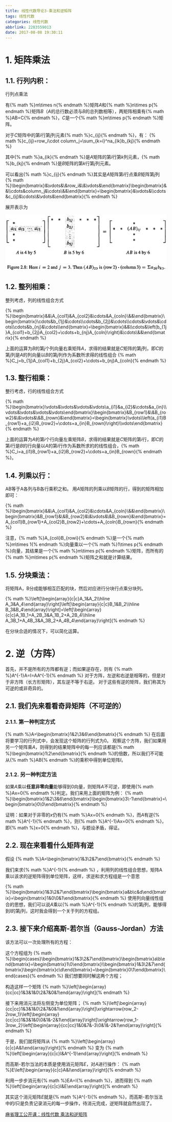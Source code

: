 ```yaml
---
title: 线性代数导论3-乘法和逆矩阵
tags: 线性代数
categories: 线性代数
abbrlink: 2283559013
date: 2017-08-08 19:30:11
---
```


<!-- toc -->
<!-- more -->

# 1. 矩阵乘法

## 1.1. 行列内积：

行列点乘法

有{% math %}m\times n{% endmath %}矩阵$A$和{% math %}n\times p{% endmath %}矩阵$B$（$A$的总行数必须与$B$的总列数相等），两矩阵相乘有{% math %}AB=C{% endmath %}，$C$是一个{% math %}m\times p{% endmath %}矩阵。

对于$C$矩阵中的第$i$行第$j$列元素{% math %}c_{ij}{% endmath %}，有：
    {% math %}c_{ij}=row_i\cdot column_j=\sum_{k=i}^na_{ik}b_{kj}{% endmath %}

其中{% math %}a_{ik}{% endmath %}是$A$矩阵的第$i$行第$k$列元素，{% math %}b_{kj}{% endmath %}是$B$矩阵的第$k$行第$j$列元素。

可以看出{% math %}c_{ij}{% endmath %}其实是$A$矩阵第$i$行点乘$B$矩阵第$j$列 
{% math %}\begin{bmatrix}&\vdots&\\&row_i&\\&\vdots&\end{bmatrix}\begin{bmatrix}&&\\\cdots&column_j&\cdots\\&&\end{bmatrix}=\begin{bmatrix}&\vdots&\\\cdots&c_{ij}&\cdots\\&\vdots&\end{bmatrix}{% endmath %}

展开表示为

![](2283559013_mul.png)

## 1.2. 整列相乘：

整列考虑，列的线性组合方式

{% math %}\begin{bmatrix}&&\\A_{col1}&A_{col2}&\cdots&A_{coln}\\&&\end{bmatrix}\begin{bmatrix}\cdots&b_{1j}&\cdots\\\cdots&b_{2j}&\cdots\\\cdots&\vdots&\cdots\\\cdots&b_{nj}&\cdots\\\end{bmatrix}=\begin{bmatrix}&&\\\cdots&\left(b_{1j}A_{col1}+b_{2j}A_{col2}+\cdots+b_{nj}A_{coln}\right)&\cdots\\&&\end{bmatrix}{% endmath %}

上面的运算为$B$的第$j$个列向量右乘矩阵$A$，求得的结果就是$C$矩阵的第$j$列，即$C$的第$j$列是$A$的列向量以$B$的第$j$列作为系数所求得的线性组合
{% math %}C_j=b_{1j}A_{col1}+b_{2j}A_{col2}+\cdots+b_{nj}A_{coln}{% endmath %}

## 1.3. 整行相乘：

整行考虑，行的线性组合方式

{% math %}\begin{bmatrix}\vdots&\vdots&\vdots&\vdots\\a_{i1}&a_{i2}&\cdots&a_{in}\\\vdots&\vdots&\vdots&\vdots\end{bmatrix}\begin{bmatrix}&B_{row1}&\\&B_{row2}&\\&\vdots&\\&B_{rown}&\end{bmatrix}=\begin{bmatrix}\vdots\\\left(a_{i1}B_{row1}+a_{i2}B_{row2}+\cdots+a_{in}B_{rown}\right)\\\vdots\end{bmatrix}{% endmath %}

上面的运算为$A$的第$i$个行向量左乘矩阵$B$，求得的结果就是$C$矩阵的第$i$行，即$C$的第$i$行是$B$的行向量以$A$的第$i$行作为系数所求的的线性组合，{% math %}C_i=a_{i1}B_{row1}+a_{i2}B_{row2}+\cdots+a_{in}B_{rown}{% endmath %}。

## 1.4. 列乘以行：

AB等于A各列与B各行乘积之和。
用$A$矩阵的列乘以$B$矩阵的行，得到的矩阵相加即可：

{% math %}\begin{bmatrix}&&\\A_{col1}&A_{col2}&\cdots&A_{coln}\\&&\end{bmatrix}\begin{bmatrix}&B_{row1}&\\&B_{row2}&\\&\vdots&\\&B_{rown}&\end{bmatrix}=A_{col1}B_{row1}+A_{col2}B_{row2}+\cdots+A_{coln}B_{rown}{% endmath %}

注意，{% math %}A_{coli}B_{rowi}{% endmath %}是一个{% math %}m\times 1{% endmath %}向量乘以一个{% math %}1\times p{% endmath %}向量，其结果是一个{% math %}m\times p{% endmath %}矩阵，而所有的{% math %}m\times p{% endmath %}矩阵之和就是计算结果。

## 1.5. 分块乘法：

将矩阵A，B分成能够相互匹配的块，然后对应进行分块行点乘分块列。

{% math %}\left[\begin{array}{c|c}A_1&A_2\\\hline A_3&A_4\end{array}\right]\left[\begin{array}{c|c}B_1&B_2\\\hline B_3&B_4\end{array}\right]=\left[\begin{array}{c|c}A_1B_1+A_2B_3&A_1B_2+A_2B_4\\\hline A_3B_1+A_4B_3&A_3B_2+A_4B_4\end{array}\right]{% endmath %}

在分块合适的情况下，可以简化运算。

# 2. 逆（方阵）

首先，并不是所有的方阵都有逆；而如果逆存在，则有
{% math %}A^{-1}A=I=AA^{-1}{% endmath %}
对于方阵，左逆和右逆是相等的，但是对于非方阵（长方形矩阵），其左逆不等于右逆。
对于这些有逆的矩阵，我们称其为可逆的或非奇异的。

## 2.1. 我们先来看看奇异矩阵（不可逆的）

### 2.1.1. 第一种判定方式

{% math %}A=\begin{bmatrix}1&2\\3&6\end{bmatrix}{% endmath %}
在后面将要学习的行列式中，会发现这个矩阵的行列式为$0$。
观察这个方阵，我们如果用另一个矩阵乘$A$，则得到的结果矩阵中的每一列应该都是{% math %}\begin{bmatrix}1\\2\end{bmatrix}{% endmath %}的倍数，所以我们不可能从{% math %}AB{% endmath %}的乘积中得到单位矩阵$I$。

### 2.1.2. 另一种判定方法

如果$A$乘以**任意非零向量**能够得到$0$向量，则矩阵$A$不可逆，即使用{% math %}Ax=0{% endmath %}判定。我们来用上面的矩阵为例：
{% math %}\begin{bmatrix}1&2\\3&6\end{bmatrix}\begin{bmatrix}3\\-1\end{bmatrix}=\begin{bmatrix}0\\0\end{bmatrix}{% endmath %}

证明：如果对于非零的$x$仍有{% math %}Ax=0{% endmath %}，而$A$有逆{% math %}A^{-1}{% endmath %}，则{% math %}A^{-1}Ax=0{% endmath %}，即{% math %}x=0{% endmath %}，与题设矛盾，得证。

## 2.2. 现在来看看什么矩阵有逆

假设
{% math %}A=\begin{bmatrix}1&3\\2&7\end{bmatrix}{% endmath %}

我们来求{% math %}A^{-1}{% endmath %} ，利用列的线性组合思想，矩阵A乘以该求的逆矩阵得到单位矩阵，这样，求逆和求方程组是一个意思

{% math %}\begin{bmatrix}1&3\\2&7\end{bmatrix}\begin{bmatrix}a&b\\c&d\end{bmatrix}=\begin{bmatrix}1&0\\0&1\end{bmatrix}{% endmath %}
使用列向量线性组合的思想，我们可以说$A$乘以{% math %}A^{-1}{% endmath %}的第$j$列，能够得到$I$的第$j$列，这时我会得到一个关于列的方程组。

## 2.3. 接下来介绍高斯-若尔当（Gauss-Jordan）方法

该方法可以一次处理所有的方程：

这个方程组为
{% math %}\begin{cases}\begin{bmatrix}1&3\\2&7\end{bmatrix}\begin{bmatrix}a\\b\end{bmatrix}=\begin{bmatrix}1\\0\end{bmatrix}\\\begin{bmatrix}1&3\\2&7\end{bmatrix}\begin{bmatrix}c\\d\end{bmatrix}=\begin{bmatrix}0\\1\end{bmatrix}\end{cases}{% endmath %}
我们想要同时解这两个方程；

构造这样一个矩阵
{% math %}\left[\begin{array}{cc|cc}1&3&1&0\\2&7&0&1\end{array}\right]{% endmath %}

接下来用消元法将左侧变为单位矩阵；
{% math %}\left[\begin{array}{cc|cc}1&3&1&0\\2&7&0&1\end{array}\right]\xrightarrow{row_2-2row_1}\left[\begin{array}{cc|cc}1&3&1&0\\0&1&-2&1\end{array}\right]\xrightarrow{row_1-3row_2}\left[\begin{array}{cc|cc}1&0&7&-3\\0&1&-2&1\end{array}\right]{% endmath %}

于是，我们就将矩阵从
{% math %}\left[\begin{array}{c|c}A&I\end{array}\right]{% endmath %}
变为
{% math %}\left[\begin{array}{c|c}I&A^{-1}\end{array}\right]{% endmath %}

而高斯-若尔当法的本质是使用消元矩阵$E$，对$A$进行操作：
{% math %}E\left[\begin{array}{c|c}A&I\end{array}\right]{% endmath %}

利用一步步消元有{% math %}EA=I{% endmath %}，进而得到
{% math %}\left[\begin{array}{c|c}I&E\end{array}\right]{% endmath %}

其实这个消元矩阵$E$就是{% math %}A^{-1}{% endmath %}，而高斯-若尔当法中的$I$只是负责记录消元的每一步操作，待消元完成，逆矩阵就自然出现了。


[麻省理工公开课：线性代数  乘法和逆矩阵](http://open.163.com/movie/2010/11/H/O/M6V0BQC4M_M6V29FCHO.html)